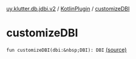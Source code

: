 [uy.klutter.db.jdbi.v2](../index.md) / [KotlinPlugin](index.md) / [customizeDBI](.)


# customizeDBI

`fun customizeDBI(dbi:&nbsp;DBI): DBI` [(source)](https://github.com/kohesive/klutter/blob/master/db-jdbi-v2-jdk6/src/main/kotlin/uy/klutter/db/jdbi/v2/KotlinPlugin.kt#L18)


